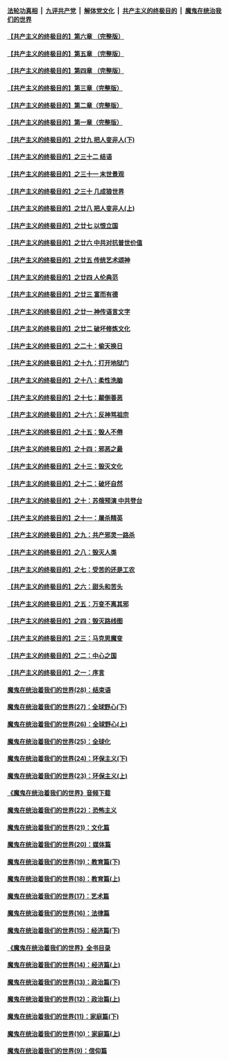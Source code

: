 ####  [法轮功真相](../../../../basic/blob/master/README.md?t=04120101) &nbsp;|&nbsp; [九评共产党](../../../../9ping.md/blob/master/README.md?t=04120101) &nbsp;|&nbsp; [解体党文化](../../../../jtdwh.md/blob/master/README.md?t=04120101)  &nbsp;|&nbsp; [共产主义的终极目的](../../../../gczydzjmd.md/blob/master/README.md?t=04120101) &nbsp;|&nbsp; [魔鬼在统治我们的世界](../../../../mgztzwmdsj.md/blob/master/README.md?t=04120101) 

#### [【共产主义的终极目的】第六章 （完整版）](../pages/nsc422/n11428913.md?t=04120101) 

#### [【共产主义的终极目的】第五章 （完整版）](../pages/nsc422/n11428912.md?t=04120101) 

#### [【共产主义的终极目的】第四章 （完整版）](../pages/nsc422/n11428907.md?t=04120101) 

#### [【共产主义的终极目的】第三章（完整版）](../pages/nsc422/n11428848.md?t=04120101) 

#### [【共产主义的终极目的】第二章（完整版）](../pages/nsc422/n11428831.md?t=04120101) 

#### [【共产主义的终极目的】第一章（完整版）](../pages/nsc422/n11417651.md?t=04120101) 

#### [【共产主义的终极目的】之廿九 把人变非人(下)](../pages/nsc422/n11344140.md?t=04120101) 

#### [【共产主义的终极目的】之三十二 结语](../pages/nsc422/n11360535.md?t=04120101) 

#### [【共产主义的终极目的】之三十一 末世景观](../pages/nsc422/n11351129.md?t=04120101) 

#### [【共产主义的终极目的】之三十 几成狼世界](../pages/nsc422/n11348280.md?t=04120101) 

#### [【共产主义的终极目的】之廿八 把人变非人(上)](../pages/nsc422/n11340492.md?t=04120101) 

#### [【共产主义的终极目的】之廿七 以恨立国](../pages/nsc422/n11336944.md?t=04120101) 

#### [【共产主义的终极目的】之廿六 中共对抗普世价值](../pages/nsc422/n11324785.md?t=04120101) 

#### [【共产主义的终极目的】之廿五 传统艺术颂神](../pages/nsc422/n11296396.md?t=04120101) 

#### [【共产主义的终极目的】之廿四 人伦典范](../pages/nsc422/n11296397.md?t=04120101) 

#### [【共产主义的终极目的】之廿三 富而有德](../pages/nsc422/n11283598.md?t=04120101) 

#### [【共产主义的终极目的】之廿一 神传语言文字](../pages/nsc422/n11263265.md?t=04120101) 

#### [【共产主义的终极目的】之廿二 破坏修炼文化](../pages/nsc422/n11245728.md?t=04120101) 

#### [【共产主义的终极目的】之二十：偷天换日](../pages/nsc422/n11238846.md?t=04120101) 

#### [【共产主义的终极目的】之十九：打开地狱门](../pages/nsc422/n11206376.md?t=04120101) 

#### [【共产主义的终极目的】之十八：柔性洗脑](../pages/nsc422/n11199994.md?t=04120101) 

#### [【共产主义的终极目的】之十七：颠倒善恶](../pages/nsc422/n11179782.md?t=04120101) 

#### [【共产主义的终极目的】之十六：反神骂祖宗](../pages/nsc422/n11166798.md?t=04120101) 

#### [【共产主义的终极目的】之十五：毁人不倦](../pages/nsc422/n11166792.md?t=04120101) 

#### [【共产主义的终极目的】之十四：邪恶之最](../pages/nsc422/n11150249.md?t=04120101) 

#### [【共产主义的终极目的】之十三：毁灭文化](../pages/nsc422/n11135227.md?t=04120101) 

#### [【共产主义的终极目的】之十二：破坏自然](../pages/nsc422/n11135214.md?t=04120101) 

#### [【共产主义的终极目的】之十：苏俄预演 中共登台](../pages/nsc422/n11118424.md?t=04120101) 

#### [【共产主义的终极目的】之十一：屠杀精英](../pages/nsc422/n11118442.md?t=04120101) 

#### [【共产主义的终极目的】之九：共产邪灵一路杀](../pages/nsc422/n11114139.md?t=04120101) 

#### [【共产主义的终极目的】之八：毁灭人类](../pages/nsc422/n11108503.md?t=04120101) 

#### [【共产主义的终极目的】之七：受苦的还是工农](../pages/nsc422/n11101809.md?t=04120101) 

#### [【共产主义的终极目的】之六：甜头和苦头](../pages/nsc422/n11096971.md?t=04120101) 

#### [【共产主义的终极目的】之五：万变不离其邪](../pages/nsc422/n11091285.md?t=04120101) 

#### [【共产主义的终极目的】之四：毁灭路线图](../pages/nsc422/n11086284.md?t=04120101) 

#### [【共产主义的终极目的】之三：马克思魔变](../pages/nsc422/n11061941.md?t=04120101) 

#### [【共产主义的终极目的】之二：中心之国](../pages/nsc422/n11047728.md?t=04120101) 

#### [【共产主义的终极目的】之一：序言](../pages/nsc422/n11086077.md?t=04120101) 

#### [魔鬼在统治着我们的世界(28)：结束语](../pages/nsc422/n10936246.md?t=04120101) 

#### [魔鬼在统治着我们的世界(27)：全球野心(下)](../pages/nsc422/n10928319.md?t=04120101) 

#### [魔鬼在统治着我们的世界(26)：全球野心(上)](../pages/nsc422/n10900318.md?t=04120101) 

#### [魔鬼在统治着我们的世界(25)：全球化](../pages/nsc422/n10788205.md?t=04120101) 

#### [魔鬼在统治着我们的世界(24)：环保主义(下)](../pages/nsc422/n10695307.md?t=04120101) 

#### [魔鬼在统治着我们的世界(23)：环保主义(上)](../pages/nsc422/n10688613.md?t=04120101) 

#### [《魔鬼在统治着我们的世界》音频下载](../pages/nsc422/n10635553.md?t=04120101) 

#### [魔鬼在统治着我们的世界(22)：恐怖主义](../pages/nsc422/n10614727.md?t=04120101) 

#### [魔鬼在统治着我们的世界(21)：文化篇](../pages/nsc422/n10597706.md?t=04120101) 

#### [魔鬼在统治着我们的世界(20)：媒体篇](../pages/nsc422/n10586579.md?t=04120101) 

#### [魔鬼在统治着我们的世界(19)：教育篇(下)](../pages/nsc422/n10564808.md?t=04120101) 

#### [魔鬼在统治着我们的世界(18)：教育篇(上)](../pages/nsc422/n10526970.md?t=04120101) 

#### [魔鬼在统治着我们的世界(17)：艺术篇](../pages/nsc422/n10499093.md?t=04120101) 

#### [魔鬼在统治着我们的世界(16)：法律篇](../pages/nsc422/n10485969.md?t=04120101) 

#### [魔鬼在统治着我们的世界(15)：经济篇(下)](../pages/nsc422/n10469975.md?t=04120101) 

#### [《魔鬼在统治着我们的世界》全书目录](../pages/nsc422/n10464261.md?t=04120101) 

#### [魔鬼在统治着我们的世界(14)：经济篇(上)](../pages/nsc422/n10457370.md?t=04120101) 

#### [魔鬼在统治着我们的世界(13)：政治篇(下)](../pages/nsc422/n10448270.md?t=04120101) 

#### [魔鬼在统治着我们的世界(12)：政治篇(上)](../pages/nsc422/n10444576.md?t=04120101) 

#### [魔鬼在统治着我们的世界(11)：家庭篇(下)](../pages/nsc422/n10440961.md?t=04120101) 

#### [魔鬼在统治着我们的世界(10)：家庭篇(上)](../pages/nsc422/n10435448.md?t=04120101) 

#### [魔鬼在统治着我们的世界(9)：信仰篇](../pages/nsc422/n10432159.md?t=04120101) 

